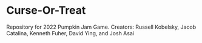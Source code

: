 # Curse-Or-Treat
Repository for 2022 Pumpkin Jam Game. Creators: Russell Kobelsky, Jacob Catalina, Kenneth Fuher, David Ying, and Josh Asai
